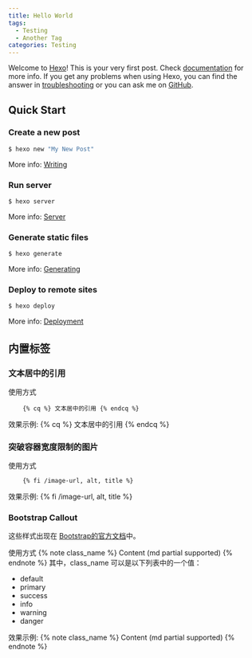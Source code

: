 ```yaml
---
title: Hello World
tags:
  - Testing
  - Another Tag
categories: Testing
---
```

Welcome to [Hexo](https://hexo.io/)! This is your very first post. Check [documentation](https://hexo.io/docs/) for more info. If you get any problems when using Hexo, you can find the answer in [troubleshooting](https://hexo.io/docs/troubleshooting.html) or you can ask me on [GitHub](https://github.com/hexojs/hexo/issues).

## Quick Start


### Create a new post

``` bash
$ hexo new "My New Post"
```

More info: [Writing](https://hexo.io/docs/writing.html)

### Run server

``` bash
$ hexo server
```

More info: [Server](https://hexo.io/docs/server.html)

### Generate static files

``` bash
$ hexo generate
```

More info: [Generating](https://hexo.io/docs/generating.html)

### Deploy to remote sites

``` bash
$ hexo deploy
```

More info: [Deployment](https://hexo.io/docs/deployment.html)

## 内置标签

### 文本居中的引用
使用方式
```
    {% cq %} 文本居中的引用 {% endcq %}
```
效果示例:
{% cq %} 文本居中的引用 {% endcq %}

### 突破容器宽度限制的图片
使用方式
```
    {% fi /image-url, alt, title %}
```
效果示例:
{% fi /image-url, alt, title %}

### Bootstrap Callout
这些样式出现在 [Bootstrap的官方文档](http://getbootstrap.com/)中。

使用方式
{% note class_name %} Content (md partial supported) {% endnote %}
其中，class_name 可以是以下列表中的一个值：

* default
* primary
* success
* info
* warning
* danger

效果示例:
{% note class_name %} Content (md partial supported) {% endnote %}